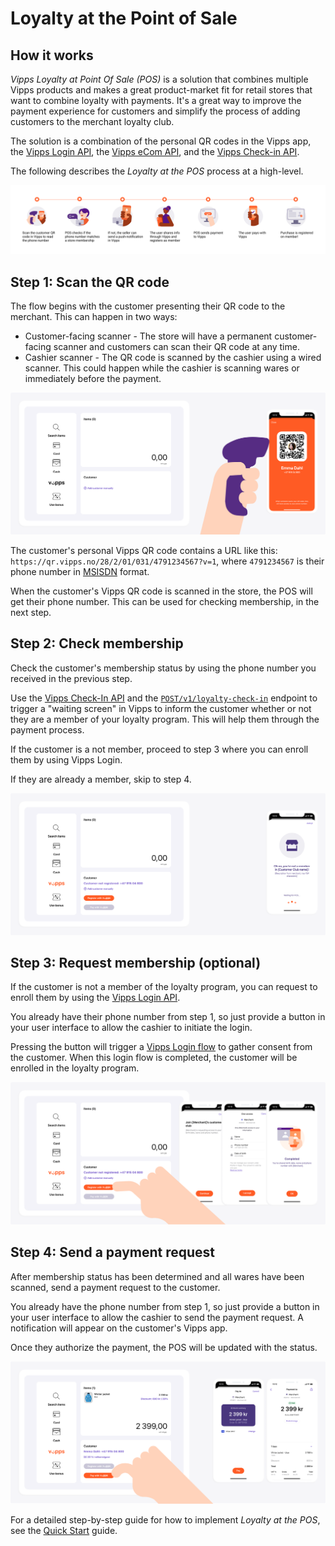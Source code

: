 <!-- START_METADATA
---
title: Loyalty at Point of Sale
sidebar_label: Loyalty at Point of Sale
sidebar_position: 20
pagination_next: null
pagination_prev: null
---
END_METADATA -->

# Loyalty at the Point of Sale

## How it works

_Vipps Loyalty at Point Of Sale (POS)_ is a solution that combines multiple Vipps products and makes a great product-market fit for retail stores that want to combine loyalty with payments. It's a great way to improve the payment experience for customers and simplify the process of adding customers to the merchant loyalty club.

The solution is a combination of the personal QR codes in the Vipps app,
the
[Vipps Login API](https://vippsas.github.io/vipps-developer-docs/docs/APIs/login-api),
the
[Vipps eCom API](https://vippsas.github.io/vipps-developer-docs/docs/APIs/ecom-api),
and the
[Vipps Check-in API](https://vippsas.github.io/vipps-developer-docs/docs/APIs/check-in-api).

The following describes the _Loyalty at the POS_ process at a high-level.

![Loyalty Flow](images/POS_flow.png)


## Step 1: Scan the QR code

The flow begins with the customer presenting their QR code to the merchant. This can happen in two ways:

* Customer-facing scanner - The store will have a permanent customer-facing scanner and customers can scan their QR code at any time.
* Cashier scanner - The QR code is scanned by the cashier using a wired scanner. This could happen while the cashier is scanning wares or immediately before the payment.

![Loyalty Flow](images/POS_step_1.png)

The customer's personal Vipps QR code contains a URL like this:
`https://qr.vipps.no/28/2/01/031/4791234567?v=1`, where `4791234567` is their phone number in
[MSISDN](https://en.wikipedia.org/wiki/MSISDN) format.

When the customer's Vipps QR code is scanned in the store, the POS will get their phone number.
This can be used for checking membership, in the next step.

## Step 2: Check membership

Check the customer's membership status by using the phone number you received in the previous step.

Use the
[Vipps Check-In API](https://vippsas.github.io/vipps-developer-docs/docs/APIs/check-in-api)
and the
[`POST/v1/loyalty-check-in`](https://vippsas.github.io/vipps-developer-docs/api/check-in#tag/Loyalty-check-in)
endpoint to trigger a "waiting screen" in Vipps to inform the customer whether
or not they are a member of your loyalty program. This will help them through
the payment process.

If the customer is a not member, proceed to step 3 where you can enroll them by using Vipps Login.

If they are already a member, skip to step 4.

![Loyalty Flow](images/POS_step_2.png)

## Step 3: Request membership (optional)

If the customer is not a member of the loyalty program, you can request to enroll them by using
the [Vipps Login API](https://vippsas.github.io/vipps-developer-docs/docs/APIs/login-api).

You already have their phone number from step 1, so just provide a button in your user interface to allow the cashier to initiate the login.

Pressing the button will trigger a
[Vipps Login flow](https://vippsas.github.io/vipps-developer-docs/docs/APIs/login-api/api-guide/flows/phone-number-ciba-flows)
to gather consent from the customer.
When this login flow is completed, the customer will be enrolled in the loyalty program.

![Loyalty Flow](images/POS_step_3.png)

## Step 4: Send a payment request

After membership status has been determined and all wares have been scanned, send a payment request to the customer.

You already have the phone number from step 1, so just provide a button in your user interface to allow the cashier to send the payment request. A notification will appear on the customer's Vipps app.

Once they authorize the payment, the POS will be updated with the status.

![Loyalty Flow](images/POS_step_4.png)

For a detailed step-by-step guide for how to implement _Loyalty at the POS_, see the [Quick Start](quick-start.md) guide.
